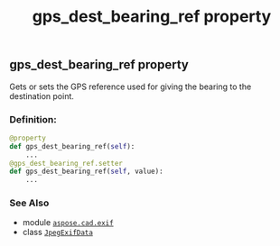﻿---
title: gps_dest_bearing_ref property
second_title: Aspose.CAD for Python via .NET API References
description: 
type: docs
weight: 500
url: /python-net/aspose.cad.exif/jpegexifdata/gps_dest_bearing_ref/
is_root: false
---

## gps_dest_bearing_ref property


Gets or sets the GPS reference used for giving the bearing to the destination point.
### Definition:
```python
@property
def gps_dest_bearing_ref(self):
    ...
@gps_dest_bearing_ref.setter
def gps_dest_bearing_ref(self, value):
    ...
```

### See Also
* module [`aspose.cad.exif`](../../)
* class [`JpegExifData`](/cad/python-net/aspose.cad.exif/jpegexifdata)
